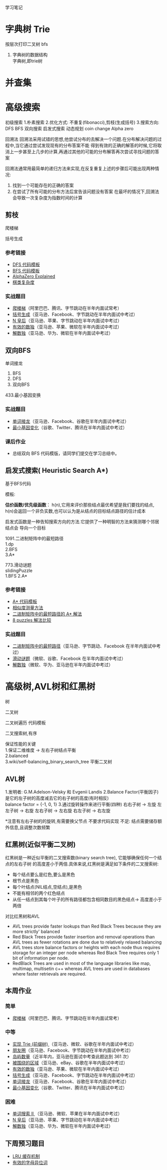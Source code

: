 学习笔记
# 字典树 Trie  
按层次打印二叉树 bfs 

1. 字典树的数据结构   
字典树,即trie树

# 并查集

# 高级搜索  
初级搜索
1.朴素搜索
2.优化方式: 不重复(fibonacci),剪枝(生成括号)
3.搜索方向:
DFS
BFS
双向搜索
启发式搜索
动态规划
coin change
Alpha zero

回溯法
回溯法采用试错的思想,他尝试分布的去解决一个问题.在分布解决问题的过程中,当它通过尝试发现现有的分布答案不能
得到有效的正确的解答的时候,它将取消上一步甚至上几步的计算,再通过其他的可能的分布解答再次尝试寻找问题的答案

回溯法通常用最简单的递归方法来实现,在反复重复上述的步骤后可能出现两种情况:
1. 找到一个可能存在的正确的答案
2. 在尝试了所有可能的分布方法后宣告该问题没有答案
在最坏的情况下,回溯法会导致一次复杂度为指数时间的计算
## 剪枝
爬楼梯

括号生成
### 参考链接

- [DFS 代码模板](https://shimo.im/docs/UdY2UUKtliYXmk8t)
- [BFS 代码模板](https://shimo.im/docs/ZBghMEZWix0Lc2jQ)
- [AlphaZero Explained](https://nikcheerla.github.io/deeplearningschool/2018/01/01/AlphaZero-Explained/)
- [棋类复杂度](https://en.wikipedia.org/wiki/Game_complexity)

### 实战题目

- [爬楼梯](https://leetcode-cn.com/problems/climbing-stairs/)（阿里巴巴、腾讯、字节跳动在半年内面试常考）
- [括号生成](https://leetcode-cn.com/problems/generate-parentheses/)（亚马逊、Facebook、字节跳动在半年内面试中考过）
- [N 皇后](https://leetcode-cn.com/problems/n-queens/)（亚马逊、苹果、字节跳动在半年内面试中考过）
- [有效的数独](https://leetcode-cn.com/problems/valid-sudoku/description/)（亚马逊、苹果、微软在半年内面试中考过）
- [解数独](https://leetcode-cn.com/problems/sudoku-solver/#/description)（亚马逊、华为、微软在半年内面试中考过）

## 双向BFS
单词接龙
1. BFS  
2. DFS  
3. 双向BFS

433.最小基因变换
### 实战题目

- [单词接龙](https://leetcode-cn.com/problems/word-ladder/)（亚马逊、Facebook、谷歌在半年内面试中考过）
- [最小基因变化](https://leetcode-cn.com/problems/minimum-genetic-mutation/)（谷歌、Twitter、腾讯在半年内面试中考过）

### 课后作业

- 总结双向 BFS 代码模版，请同学们提交在学习总结中。

## 启发式搜索( Heuristic Search A*)
基于BFS代码

模板:

**估价函数/优先级函数**： h(n),它用来评价那些结点最优希望是我们要找的结点,
h(n)会返回一个非负实数,也可以认为是从结点的目标结点路径的估计成本

启发式函数是一种告知搜索方向的方法.它提供了一种明智的方法来猜测哪个邻居结点会
导向一个目标

1091.二进制矩阵中的最短路径  
1.dp  
2.BFS  
3.A*  


773.滑动谜题  
slidingPuzzle  
1.BFS
2.A*
### 参考链接

- [A* 代码模板](https://shimo.im/docs/8CzMlrcvbWwFXA8r)
- [相似度测量方法](https://dataaspirant.com/2015/04/11/five-most-popular-similarity-measures-implementation-in-python/)
- [二进制矩阵中的最短路径的 A* 解法](https://leetcode.com/problems/shortest-path-in-binary-matrix/discuss/313347/A*-search-in-Python)
- [8 puzzles 解法比较](https://zxi.mytechroad.com/blog/searching/8-puzzles-bidirectional-astar-vs-bidirectional-bfs/)

### 实战题目

- [二进制矩阵中的最短路径](https://leetcode-cn.com/problems/shortest-path-in-binary-matrix/)（亚马逊、字节跳动、Facebook 在半年内面试中考过）
- [滑动谜题](https://leetcode-cn.com/problems/sliding-puzzle/)（微软、谷歌、Facebook 在半年内面试中考过）
- [解数独](https://leetcode-cn.com/problems/sudoku-solver/)（微软、华为、亚马逊在半年内面试中考过）


# 高级树,AVL树和红黑树
树

二叉树

二叉树遍历
代码模板

二叉搜索树,有序

保证性能的关键  
1.保证二维维度 -> 左右子树结点平衡  
2.balanced  
3.wiki/self-balancing_binary_search_tree 平衡二叉树

## AVL树
1.发明者: G.M.Adelson-Velsky 和 Evgenii Landis
2.Balance Factor(平衡因子)
是它的左子树的高度减去它的右子树的高度(有时相反)  
balance factor = {-1, 0, 1}
3.通过旋转操作来进行平衡(四种)
    右右子树 -> 左旋
    左左子树 -> 右旋
    左右子树 -> 左右旋
    右左子树 -> 右左旋
    
*注意有左右子树的的旋转,有需要换父节点
 不要求代码实现
不足: 结点需要储存额外信息,且调整次数频繁

## 红黑树(近似平衡二叉树)
红黑树是一种近似平衡的二叉搜索数(binary search tree), 它能够确保任何一个结点的左右子树
的高度差小于两倍.具体来说,红黑树是满足如下条件的二叉搜索树:
- 每个结点要么是红色,要么是黑色  
- 根节点是黑色  
- 每个叶结点(NIL结点,空结点),是黑色  
- 不能有相邻的两个红色结点  
- 从任一结点到其每个叶子的所有路径都包含相同数目的黑色结点-> 高度差小于两倍

对比红黑树和AVL
- AVL trees provide faster lookups than Red Black Trees because they are more strictly' balanced
- Red Black Trees provide faster insertion and removal operations than AVL trees as fewer rotations are
done due to relatively relaxed balancing
- AVL trees store balance factors or heights with each node thus requires storage for
an integer per node whereas Red Black Tree requires only 1 bit of information per
node.
- RedBlack Trees are used in most of the language libraries
like map, multimap, multisetin c++ whereas AVL trees are used in databases 
where faster retrievals are required.  

    

    
 
## 本周作业

### 简单

- [爬楼梯](https://leetcode-cn.com/problems/climbing-stairs/)（阿里巴巴、腾讯、字节跳动在半年内面试常考）

### 中等

- [实现 Trie (前缀树) ](https://leetcode-cn.com/problems/implement-trie-prefix-tree/#/description)（亚马逊、微软、谷歌在半年内面试中考过）
- [朋友圈](https://leetcode-cn.com/problems/friend-circles)（亚马逊、Facebook、字节跳动在半年内面试中考过）
- [岛屿数量](https://leetcode-cn.com/problems/number-of-islands/)（近半年内，亚马逊在面试中考查此题达到 361 次）
- [被围绕的区域](https://leetcode-cn.com/problems/surrounded-regions/)（亚马逊、eBay、谷歌在半年内面试中考过）
- [有效的数独](https://leetcode-cn.com/problems/valid-sudoku/description/)（亚马逊、苹果、微软在半年内面试中考过）
- [括号生成](https://leetcode-cn.com/problems/generate-parentheses/)（亚马逊、Facebook、字节跳动在半年内面试中考过）
- [单词接龙](https://leetcode-cn.com/problems/word-ladder/)（亚马逊、Facebook、谷歌在半年内面试中考过）
- [最小基因变化](https://leetcode-cn.com/problems/minimum-genetic-mutation/)（谷歌、Twitter、腾讯在半年内面试中考过）

### 困难

- [单词搜索 II ](https://leetcode-cn.com/problems/word-search-ii/)（亚马逊、微软、苹果在半年内面试中考过）
- [N 皇后](https://leetcode-cn.com/problems/n-queens/)（亚马逊、苹果、字节跳动在半年内面试中考过）
- [解数独](https://leetcode-cn.com/problems/sudoku-solver/#/description)（亚马逊、华为、微软在半年内面试中考过）

## 下周预习题目

- [LRU 缓存机制](https://leetcode-cn.com/problems/lru-cache/#/)
- [有效的字母异位词](https://leetcode-cn.com/problems/valid-anagram/)

      










